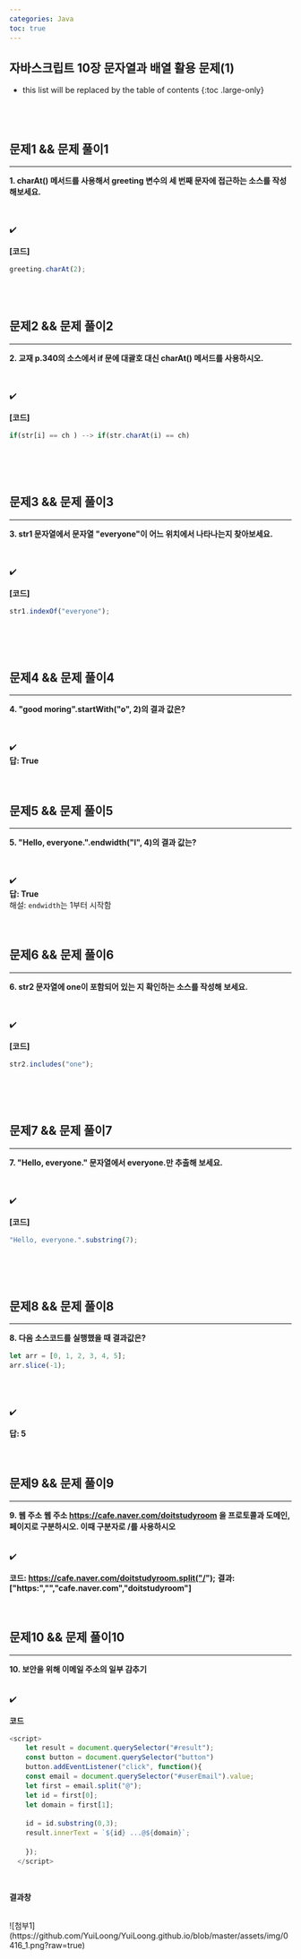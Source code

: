 ```yaml
---
categories: Java
toc: true
---
```


## 자바스크립트 10장 문자열과 배열 활용 문제(1) 
* this list will be replaced by the table of contents
{:toc .large-only}
  <br> 
  <br>
  <br>
  <br>
 

## 문제1 && 문제 풀이1
___
**1. charAt() 메서드를 사용해서 greeting 변수의 세 번째 문자에 접근하는 소스를 작성해보세요.** <br>
<br>
<br>

✔️
<br>

**[코드]** <br>

```js
greeting.charAt(2);
```
<br> 
<br>

## 문제2 && 문제 풀이2
___
**2. 교재 p.340의 소스에서 if 문에 대괄호 대신 charAt() 메서드를 사용하시오.** <br>
<br>
<br>

✔️
<br>

**[코드]** <br>

```js
if(str[i] == ch ) --> if(str.charAt(i) == ch)
```
<br>
<br>
<br>

## 문제3 && 문제 풀이3
___
**3. str1 문자열에서 문자열 "everyone"이 어느 위치에서 나타나는지 찾아보세요.** <br>
<br>
<br>

✔️
<br>

**[코드]** <br>

```js
str1.indexOf("everyone");
```
<br>
<br>
<br>

## 문제4 && 문제 풀이4
___
**4. "good moring".startWith("o", 2)의 결과 값은?** <br>
<br>
<br>

✔️
<br>
**답: True**
<br>
<br>
<br>



## 문제5 && 문제 풀이5
___
**5. "Hello, everyone.".endwidth("l", 4)의 결과 값는?** <br>
<br>
<br>

✔️
<br>
**답: True**
<br>
해설: `endwidth`는 1부터 시작함
<br>
<br>
<br>

## 문제6 && 문제 풀이6
___
**6. str2 문자열에 one이 포함되어 있는 지 확인하는 소스를 작성해 보세요.** <br>
<br>
<br>

✔️
<br>

**[코드]** <br>

```js
str2.includes("one");
```
<br>
<br>
<br>

## 문제7 && 문제 풀이7
___
**7. "Hello, everyone." 문자열에서 everyone.만 추출해 보세요.** <br>
<br>
<br>

✔️
<br>

**[코드]** <br>

```js
"Hello, everyone.".substring(7);
```
<br>
<br>
<br>

## 문제8 && 문제 풀이8
___
**8. 다음 소스코드를 실행했을 때 결과값은?** <br>

```js
let arr = [0, 1, 2, 3, 4, 5];
arr.slice(-1);
```
<br>
<br>
<br>
✔️
<br>

**답: 5**
<br>
<br>
<br>

## 문제9 && 문제 풀이9
___
**9. 웹 주소 웹 주소 https://cafe.naver.com/doitstudyroom 을 프로토콜과 도메인, 페이지로 구분하시오. 이때 구분자로 /를 사용하시오** <br>
<br>
<br>
✔️
<br>

**코드: https://cafe.naver.com/doitstudyroom.split("/");**
**결과: ["https:","","cafe.naver.com","doitstudyroom"]**
<br>
<br>
<br>

## 문제10 && 문제 풀이10
___
**10. 보안을 위해 이메일 주소의 일부 감추기** 
<br>
<br>
<br>
✔️
<br>

**코드**
```js
<script>
    let result = document.querySelector("#result");
    const button = document.querySelector("button")
    button.addEventListener("click", function(){
    const email = document.querySelector("#userEmail").value;
    let first = email.split("@");
    let id = first[0];
    let domain = first[1];

    id = id.substring(0,3);
    result.innerText = `${id} ...@${domain}`;

    });
  </script>
```
<br>

**결과창**

<br>
![첨부1](https://github.com/YuiLoong/YuiLoong.github.io/blob/master/assets/img/0416_1.png?raw=true)
<br>
<br>

